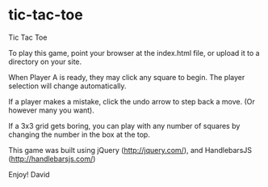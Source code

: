 tic-tac-toe
===========

Tic Tac Toe

To play this game, point your browser at the index.html file, or upload it to a directory on your site.

When Player A is ready, they may click any square to begin. The player selection will change automatically.

If a player makes a mistake, click the undo arrow to step back a move. (Or however many you want).

If a 3x3 grid gets boring, you can play with any number of squares by changing the number in the box at the top.



This game was built using jQuery (http://jquery.com/), and HandlebarsJS (http://handlebarsjs.com/)

Enjoy!
David